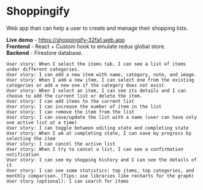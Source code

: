 # Shoppingify
Web app than can help a user to create and manage their shopping lists.

**Live demo** - https://shoppingify-32fa1.web.app \
**Frontend** - React + Custom hook to emulate redux global store.\
**Backend** - Firestore database.

    User story: When I select the items tab, I can see a list of items under different categories.
    User story: I can add a new item with name, category, note, and image.
    User story: When I add a new item, I can select one from the existing categories or add a new one if the category does not exist
    User story: When I select an item, I can see its details and I can choose to add the current list or delete the item.
    User story: I can add items to the current list
    User story: I can increase the number of item in the list
    User story: I can remove the item from the list
    User story: I can save/update the list with a name (user can have only one active list at a time)
    User story: I can toggle between editing state and completing state
    User story: When I am at completing state, I can save my progress by selecting the item
    User story: I can cancel the active list
    User story: When I try to cancel a list, I can see a confirmation notification
    User story: I can see my shopping history and I can see the details of it
    User story: I can see some statistics: top items, top categories, and monthly comparison. (Tips: use libraries like recharts for the graph)
    User story (optional): I can search for items
